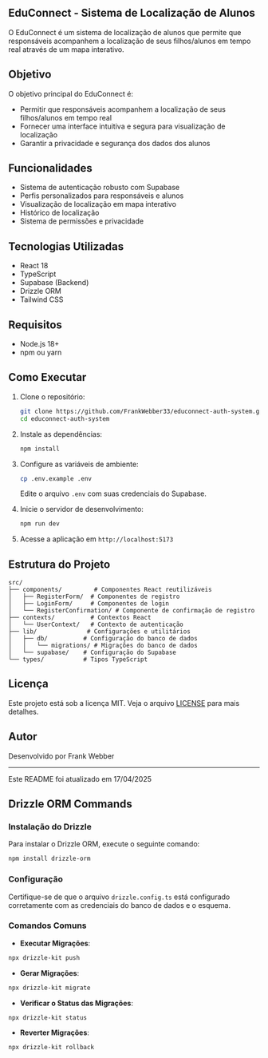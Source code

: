 ## EduConnect - Sistema de Localização de Alunos

O EduConnect é um sistema de localização de alunos que permite que responsáveis acompanhem a localização de seus filhos/alunos em tempo real através de um mapa interativo.

## Objetivo

O objetivo principal do EduConnect é:

- Permitir que responsáveis acompanhem a localização de seus filhos/alunos em tempo real
- Fornecer uma interface intuitiva e segura para visualização de localização
- Garantir a privacidade e segurança dos dados dos alunos

## Funcionalidades

- Sistema de autenticação robusto com Supabase
- Perfis personalizados para responsáveis e alunos
- Visualização de localização em mapa interativo
- Histórico de localização
- Sistema de permissões e privacidade

## Tecnologias Utilizadas

- React 18
- TypeScript
- Supabase (Backend)
- Drizzle ORM
- Tailwind CSS

## Requisitos

- Node.js 18+
- npm ou yarn

## Como Executar

1. Clone o repositório:
   ```bash
   git clone https://github.com/FrankWebber33/educonnect-auth-system.git
   cd educonnect-auth-system
   ```

2. Instale as dependências:
   ```bash
   npm install
   ```

3. Configure as variáveis de ambiente:
   ```bash
   cp .env.example .env
   ```
   Edite o arquivo `.env` com suas credenciais do Supabase.

4. Inicie o servidor de desenvolvimento:
   ```bash
   npm run dev
   ```

5. Acesse a aplicação em `http://localhost:5173`

## Estrutura do Projeto

```
src/
├── components/         # Componentes React reutilizáveis
│   ├── RegisterForm/  # Componentes de registro
│   ├── LoginForm/     # Componentes de login
│   └── RegisterConfirmation/ # Componente de confirmação de registro
├── contexts/          # Contextos React
│   └── UserContext/   # Contexto de autenticação
├── lib/              # Configurações e utilitários
│   ├── db/          # Configuração do banco de dados
│   │   └── migrations/ # Migrações do banco de dados
│   └── supabase/    # Configuração do Supabase
└── types/           # Tipos TypeScript
```

## Licença

Este projeto está sob a licença MIT. Veja o arquivo [LICENSE](LICENSE) para mais detalhes.

## Autor

Desenvolvido por Frank Webber

---

Este README foi atualizado em 17/04/2025

## Drizzle ORM Commands

### Instalação do Drizzle
Para instalar o Drizzle ORM, execute o seguinte comando:
```bash
npm install drizzle-orm
```

### Configuração
Certifique-se de que o arquivo `drizzle.config.ts` está configurado corretamente com as credenciais do banco de dados e o esquema.

### Comandos Comuns
- **Executar Migrações**:
```bash
npx drizzle-kit push
```
- **Gerar Migrações**:
```bash
npx drizzle-kit migrate
```
- **Verificar o Status das Migrações**:
```bash
npx drizzle-kit status
```
- **Reverter Migrações**:
```bash
npx drizzle-kit rollback
